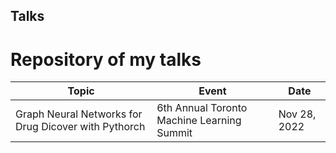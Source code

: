 ## Talks

# Repository of my talks

| Topic | Event | Date | 
| --- | --- | --- |
| Graph Neural Networks for Drug Dicover with Pythorch | 6th Annual Toronto Machine Learning Summit | Nov 28, 2022 |
